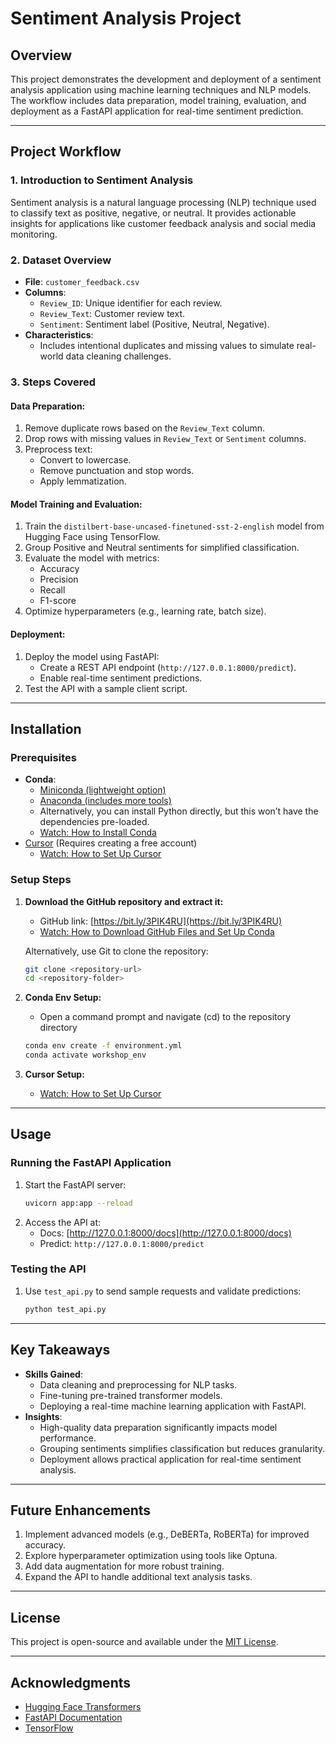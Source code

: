 # Sentiment Analysis Project

## Overview
This project demonstrates the development and deployment of a sentiment analysis application using machine learning techniques and NLP models. The workflow includes data preparation, model training, evaluation, and deployment as a FastAPI application for real-time sentiment prediction.

---

## Project Workflow

### 1. **Introduction to Sentiment Analysis**
Sentiment analysis is a natural language processing (NLP) technique used to classify text as positive, negative, or neutral. It provides actionable insights for applications like customer feedback analysis and social media monitoring.

### 2. **Dataset Overview**
- **File**: `customer_feedback.csv`
- **Columns**:
  - `Review_ID`: Unique identifier for each review.
  - `Review_Text`: Customer review text.
  - `Sentiment`: Sentiment label (Positive, Neutral, Negative).
- **Characteristics**:
  - Includes intentional duplicates and missing values to simulate real-world data cleaning challenges.

### 3. **Steps Covered**
#### Data Preparation:
1. Remove duplicate rows based on the `Review_Text` column.
2. Drop rows with missing values in `Review_Text` or `Sentiment` columns.
3. Preprocess text:
   - Convert to lowercase.
   - Remove punctuation and stop words.
   - Apply lemmatization.

#### Model Training and Evaluation:
1. Train the `distilbert-base-uncased-finetuned-sst-2-english` model from Hugging Face using TensorFlow.
2. Group Positive and Neutral sentiments for simplified classification.
3. Evaluate the model with metrics:
   - Accuracy
   - Precision
   - Recall
   - F1-score
4. Optimize hyperparameters (e.g., learning rate, batch size).

#### Deployment:
1. Deploy the model using FastAPI:
   - Create a REST API endpoint (`http://127.0.0.1:8000/predict`).
   - Enable real-time sentiment predictions.
2. Test the API with a sample client script.

---

## Installation

### Prerequisites
- **Conda**:
  - [Miniconda (lightweight option)](https://docs.conda.io/en/latest/miniconda.html)
  - [Anaconda (includes more tools)](https://www.anaconda.com/)
  - Alternatively, you can install Python directly, but this won’t have the dependencies pre-loaded.  
  - [Watch: How to Install Conda](https://www.youtube.com/watch?v=wwKAFw2Dwz0)
- [Cursor](https://www.cursor.com/) (Requires creating a free account)  
  - [Watch: How to Set Up Cursor](https://www.youtube.com/watch?v=L_A2P1KJYpw)

### Setup Steps
1. **Download the GitHub repository and extract it:**
   - GitHub link: [https://bit.ly/3PIK4RU](https://bit.ly/3PIK4RU)  
   - [Watch: How to Download GitHub Files and Set Up Conda](https://www.youtube.com/watch?v=Fv_tDvJuJpk)

   Alternatively, use Git to clone the repository:
   ```bash
   git clone <repository-url>
   cd <repository-folder>
   ```
2. **Conda Env Setup:**
   - Open a command prompt and navigate (cd) to the repository directory
   ```bash
   conda env create -f environment.yml
   conda activate workshop_env
   ```
3. **Cursor Setup:**
   - [Watch: How to Set Up Cursor](https://www.youtube.com/watch?v=kSbIeTXuuiY)
---

## Usage

### Running the FastAPI Application
1. Start the FastAPI server:
   ```bash
   uvicorn app:app --reload
   ```
2. Access the API at:
   - Docs: [http://127.0.0.1:8000/docs](http://127.0.0.1:8000/docs)
   - Predict: `http://127.0.0.1:8000/predict`

### Testing the API
1. Use `test_api.py` to send sample requests and validate predictions:
   ```bash
   python test_api.py
   ```

---

## Key Takeaways
- **Skills Gained**:
  - Data cleaning and preprocessing for NLP tasks.
  - Fine-tuning pre-trained transformer models.
  - Deploying a real-time machine learning application with FastAPI.
- **Insights**:
  - High-quality data preparation significantly impacts model performance.
  - Grouping sentiments simplifies classification but reduces granularity.
  - Deployment allows practical application for real-time sentiment analysis.

---

## Future Enhancements
1. Implement advanced models (e.g., DeBERTa, RoBERTa) for improved accuracy.
2. Explore hyperparameter optimization using tools like Optuna.
3. Add data augmentation for more robust training.
4. Expand the API to handle additional text analysis tasks.

---

## License
This project is open-source and available under the [MIT License](LICENSE).

---

## Acknowledgments
- [Hugging Face Transformers](https://huggingface.co/transformers/)
- [FastAPI Documentation](https://fastapi.tiangolo.com/)
- [TensorFlow](https://www.tensorflow.org/)
